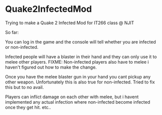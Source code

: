 # Quake2InfectedMod
Trying to make a Quake 2 Infected Mod for IT266 class @ NJIT

So far:

You can log in the game and the console will tell whether you are infected or non-infected. 

Infected people will have a blaster in their hand and they can only use it to melee other players.
FIXME: Non-infected players also have to melee i haven't figured out how to make the change.

Once you have the melee blaster gun in your hand you cant pickup any other weapon. Unfortunately this is also true for non-infected. 
Tried to fix this but to no avail.

Players can inflict damage on each other with melee, but i havent implemented any actual infection where non-infected become infected once they get hit. etc..


